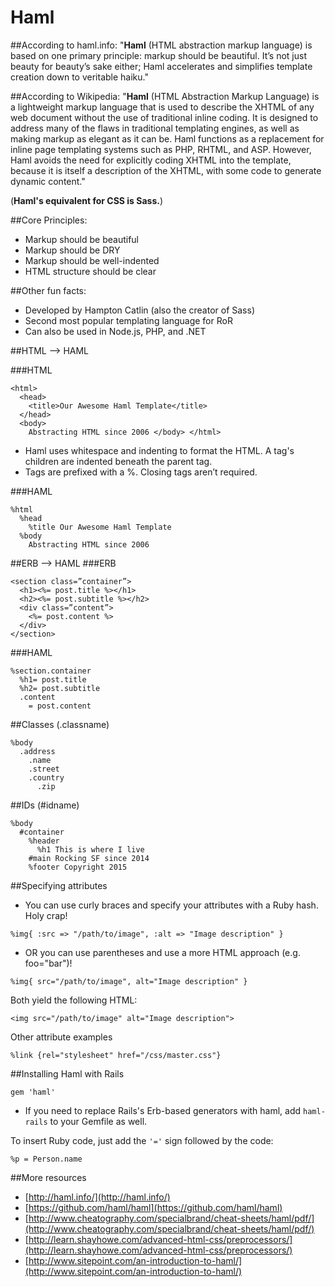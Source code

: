 # Haml

##According to haml.info: 
"**Haml** (HTML abstraction markup language) is based on one primary principle: markup should be beautiful. It’s not just beauty for beauty’s sake either; Haml accelerates and simplifies template creation down to veritable haiku."

##According to Wikipedia:
"**Haml** (HTML Abstraction Markup Language) is a lightweight markup language that is used to describe the XHTML of any web document without the use of traditional inline coding. It is designed to address many of the flaws in traditional templating engines, as well as making markup as elegant as it can be. Haml functions as a replacement for inline page templating systems such as PHP, RHTML, and ASP. However, Haml avoids the need for explicitly coding XHTML into the template, because it is itself a description of the XHTML, with some code to generate dynamic content."

(**Haml's equivalent for CSS is Sass.**)


##Core Principles:
* Markup should be beautiful
* Markup should be DRY
* Markup should be well-indented
* HTML structure should be clear

##Other fun facts:
* Developed by Hampton Catlin (also the creator of Sass)
* Second most popular templating language for RoR
* Can also be used in Node.js, PHP, and .NET 


##HTML --> HAML

###HTML
```
<html> 
  <head> 
    <title>Our Awesome Haml Template</title> 
  </head> 
  <body> 
    Abstracting HTML since 2006 </body> </html> 
```

* Haml uses whitespace and indenting to format the HTML. A tag's children are indented beneath the parent tag.
* Tags are prefixed with a %. Closing tags aren’t required.


###HAML
```
%html 
  %head 
    %title Our Awesome Haml Template 
  %body 
    Abstracting HTML since 2006
```


##ERB --> HAML
###ERB
```
<section class=”container”>
  <h1><%= post.title %></h1>
  <h2><%= post.subtitle %></h2>
  <div class=”content”>
    <%= post.content %>
  </div>
</section>
```

###HAML
```
%section.container
  %h1= post.title
  %h2= post.subtitle
  .content
    = post.content
```

##Classes (.classname)
```
%body
  .address
    .name
    .street
    .country
      .zip
```

##IDs (#idname)
```
%body
  #container 
    %header
      %h1 This is where I live
    #main Rocking SF since 2014
    %footer Copyright 2015
```

##Specifying attributes
* You can use curly braces and specify your attributes with a Ruby hash. Holy crap!
```
%img{ :src => "/path/to/image", :alt => "Image description" }
```

* OR you can use parentheses and use a more HTML approach (e.g. foo="bar")!
```
%img{ src="/path/to/image", alt="Image description" }
```

Both yield the following HTML:
```
<img src="/path/to/image" alt="Image description">
```

Other attribute examples
```
%link {rel="stylesheet" href="/css/master.css"}
```

##Installing Haml with Rails
```
gem 'haml'
```

* If you need to replace Rails's Erb-based generators with haml, add `haml-rails` to your Gemfile as well.

To insert Ruby code, just add the `'='` sign followed by the code:
```
%p = Person.name
```
##More resources
* [http://haml.info/](http://haml.info/)
* [https://github.com/haml/haml](https://github.com/haml/haml)
* [http://www.cheatography.com/specialbrand/cheat-sheets/haml/pdf/](http://www.cheatography.com/specialbrand/cheat-sheets/haml/pdf/)
* [http://learn.shayhowe.com/advanced-html-css/preprocessors/](http://learn.shayhowe.com/advanced-html-css/preprocessors/)
* [http://www.sitepoint.com/an-introduction-to-haml/](http://www.sitepoint.com/an-introduction-to-haml/)
